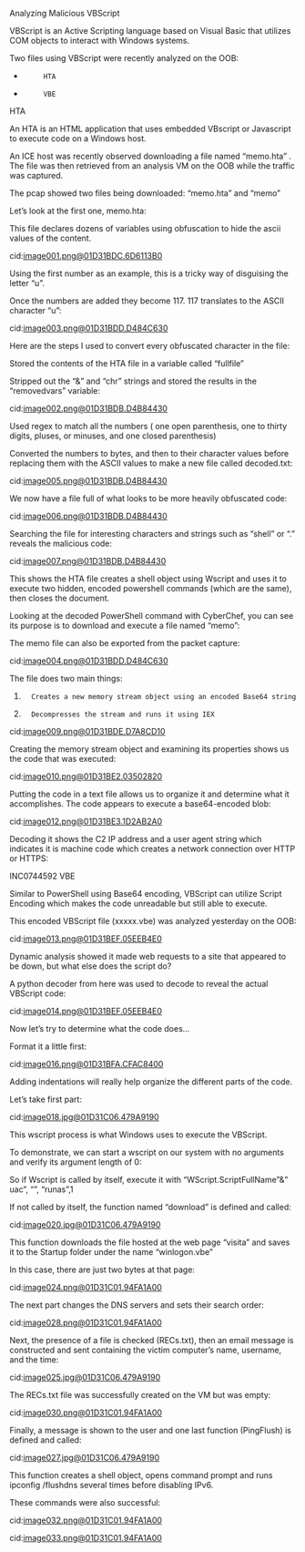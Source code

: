 Analyzing Malicious VBScript

 

 

VBScript is an Active Scripting language based on Visual Basic that utilizes COM objects to interact with Windows systems. 

 

Two files using VBScript were recently analyzed on the OOB:

 

-          HTA

-          VBE

 

 

HTA

 

An HTA is an HTML application that uses embedded VBscript or Javascript to execute code on a Windows host.

 

An ICE host was recently observed downloading a file named “memo.hta” .  The file was then retrieved from an analysis VM on the OOB while the traffic was captured.

 

The pcap showed two files being downloaded:  “memo.hta” and “memo”

 

 

Let’s look at the first one, memo.hta:

 

 

This file declares dozens of variables using obfuscation to hide the ascii values of the content.

 

cid:image001.png@01D31BDC.6D6113B0

 

 

 

Using the first number as an example, this is a tricky way of disguising the letter “u”.

 

Once the numbers are added they become 117.  117 translates to the ASCII character “u”:

 

cid:image003.png@01D31BDD.D484C630

 

 

 

Here are the steps I used to convert every obfuscated character in the file:

 

 

Stored the contents of the HTA file in a variable called “fullfile”

 

Stripped out the “&” and “chr” strings and stored the results in the “removedvars” variable:

 

cid:image002.png@01D31BDB.D4B84430

 

 

Used regex to match all the numbers ( one open parenthesis, one to thirty digits, pluses, or minuses, and one closed parenthesis)

 

Converted the numbers to bytes, and then to their character values before replacing them with the ASCII values to make a new file called decoded.txt:

 

cid:image005.png@01D31BDB.D4B84430

 

 

We now have a file full of what looks to be more heavily obfuscated code:

 

cid:image006.png@01D31BDB.D4B84430

 

 

 

Searching the file for interesting characters and strings such as “shell” or “.” reveals the malicious code:

 

cid:image007.png@01D31BDB.D4B84430

 

 

 

This shows the HTA file creates a shell object using Wscript and uses it to execute two hidden, encoded powershell commands (which are the same), then closes the document.

 

 

Looking at the decoded PowerShell command with CyberChef, you can see its purpose is to download and execute a file named “memo”:

 

 

 

 

 

The memo file can also be exported from the packet capture:

 

cid:image004.png@01D31BDD.D484C630

 

 

 

The file does two main things:

 

1.       Creates a new memory stream object using an encoded Base64 string

2.       Decompresses the stream and runs it using IEX

 

cid:image009.png@01D31BDE.D7A8CD10

 

 

 

Creating the memory stream object and examining its properties shows us the code that was executed:

 

cid:image010.png@01D31BE2.03502820

 

 

 

Putting the code in a text file allows us to organize it and determine what it accomplishes.  The code appears to execute a base64-encoded blob:

 

cid:image012.png@01D31BE3.1D2AB2A0

 

 

 

Decoding it shows the C2 IP address and a user agent string which indicates it is machine code which creates a network connection over HTTP or HTTPS:

 

 

 

 

 

 

INC0744592 VBE

 

Similar to PowerShell using Base64 encoding, VBScript can utilize Script Encoding which makes the code unreadable but still able to execute.

 

This encoded VBScript file (xxxxx.vbe) was analyzed yesterday on the OOB:

 

cid:image013.png@01D31BEF.05EEB4E0

 

 

Dynamic analysis showed it made web requests to a site that appeared to be down, but what else does the script do?

 

 

 

A python decoder from here was used to decode to reveal the actual VBScript code:

 

cid:image014.png@01D31BEF.05EEB4E0

 

 

 

 

Now let’s try to determine what the code does…

 

 

 

Format it a little first:

 

cid:image016.png@01D31BFA.CFAC8400

 

 

Adding indentations will really help organize the different parts of the code.

 

 

 

Let’s take first part:

 

 

cid:image018.jpg@01D31C06.479A9190

 

 

 

This wscript process is what Windows uses to execute the VBScript.

 

To demonstrate, we can start a wscript on our system with no arguments and verify its argument length of 0:

 

 

 

 

 

 

So if Wscript is called by itself, execute it with “WScript.ScriptFullName”&” uac”, “”, “runas”,1

 

If not called by itself, the function named “download” is defined and called:

 

 

cid:image020.jpg@01D31C06.479A9190

 

 

This function downloads the file hosted at the web page “visita” and saves it to the Startup folder under the name “winlogon.vbe”

 

In this case, there are just two bytes at that page:

 

cid:image024.png@01D31C01.94FA1A00

 

 

 

The next part changes the DNS servers and sets their search order:

 

cid:image028.png@01D31C01.94FA1A00

 

 

 

Next, the presence of a file is checked (RECs.txt), then an email message is constructed and sent containing the victim computer’s name, username, and the time:

 

cid:image025.jpg@01D31C06.479A9190

 

 

 

The RECs.txt file was successfully created on the VM but was empty:

 

cid:image030.png@01D31C01.94FA1A00

 

 

 

 

Finally, a message is shown to the user and one last function (PingFlush) is defined and called:

 

cid:image027.jpg@01D31C06.479A9190

 

 

 

This function creates a shell object, opens command prompt and runs ipconfig /flushdns several times before disabling IPv6.

 

 

These commands were also successful:

 

cid:image032.png@01D31C01.94FA1A00

 

cid:image033.png@01D31C01.94FA1A00

 